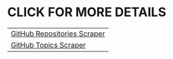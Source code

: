 # CLICK FOR MORE DETAILS
<table>
  <tr>
      <td><a href="Github%20Repository">GitHub Repositories Scraper</a></td>
  </tr>
  <tr>
      <td><a href="Github%20Topicsr">GitHub Topics Scraper</a></td>
  </tr>
</table>

